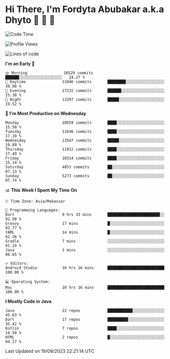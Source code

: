 # Hi There, I'm Fordyta Abubakar a.k.a Dhyto 👋 👋 👋 

<!--
**DhytoDev/dhytodev** is a ✨ _special_ ✨ repository because its `README.md` (this file) appears on your GitHub profile.

Here are some ideas to get you started:

- 🔭 I’m currently working on ...
- 🌱 I’m currently learning ...
- 👯 I’m looking to collaborate on ...
- 🤔 I’m looking for help with ...
- 💬 Ask me about ...
- 📫 How to reach me: ...
- 😄 Pronouns: ...
- ⚡ Fun fact: ...
-->

<!--START_SECTION:waka-->
![Code Time](http://img.shields.io/badge/Code%20Time-2%2C023%20hrs%2043%20mins-blue)

![Profile Views](http://img.shields.io/badge/Profile%20Views-0-blue)

![Lines of code](https://img.shields.io/badge/From%20Hello%20World%20I%27ve%20Written-8.5%20million%20lines%20of%20code-blue)

**I'm an Early 🐤** 

```text
🌞 Morning                16529 commits       ██████░░░░░░░░░░░░░░░░░░░   24.27 % 
🌆 Daytime                21046 commits       ████████░░░░░░░░░░░░░░░░░   30.90 % 
🌃 Evening                17232 commits       ██████░░░░░░░░░░░░░░░░░░░   25.30 % 
🌙 Night                  13297 commits       █████░░░░░░░░░░░░░░░░░░░░   19.52 % 
```
📅 **I'm Most Productive on Wednesday** 

```text
Monday                   10559 commits       ████░░░░░░░░░░░░░░░░░░░░░   15.50 % 
Tuesday                  11646 commits       ████░░░░░░░░░░░░░░░░░░░░░   17.10 % 
Wednesday                13547 commits       █████░░░░░░░░░░░░░░░░░░░░   19.89 % 
Thursday                 11912 commits       ████░░░░░░░░░░░░░░░░░░░░░   17.49 % 
Friday                   10314 commits       ████░░░░░░░░░░░░░░░░░░░░░   15.14 % 
Saturday                 4853 commits        ██░░░░░░░░░░░░░░░░░░░░░░░   07.13 % 
Sunday                   5273 commits        ██░░░░░░░░░░░░░░░░░░░░░░░   07.74 % 
```


📊 **This Week I Spent My Time On** 

```text
🕑︎ Time Zone: Asia/Makassar

💬 Programming Languages: 
Dart                     9 hrs 33 mins       ███████████████████████░░   92.98 % 
Groovy                   17 mins             █░░░░░░░░░░░░░░░░░░░░░░░░   02.77 % 
YAML                     14 mins             █░░░░░░░░░░░░░░░░░░░░░░░░   02.36 % 
Gradle                   7 mins              ░░░░░░░░░░░░░░░░░░░░░░░░░   01.24 % 
Java                     3 mins              ░░░░░░░░░░░░░░░░░░░░░░░░░   00.65 % 

🔥 Editors: 
Android Studio           10 hrs 16 mins      █████████████████████████   100.00 % 

💻 Operating System: 
Mac                      10 hrs 16 mins      █████████████████████████   100.00 % 
```

**I Mostly Code in Java** 

```text
Java                     22 repos            ███████████░░░░░░░░░░░░░░   45.83 % 
Dart                     17 repos            █████████░░░░░░░░░░░░░░░░   35.42 % 
Kotlin                   7 repos             ████░░░░░░░░░░░░░░░░░░░░░   14.58 % 
HTML                     2 repos             █░░░░░░░░░░░░░░░░░░░░░░░░   04.17 % 
```




 Last Updated on 19/09/2023 22:21:14 UTC
<!--END_SECTION:waka-->

